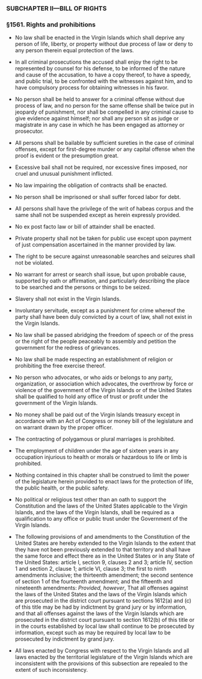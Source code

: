 ### SUBCHAPTER II—BILL OF RIGHTS

### §1561. Rights and prohibitions
* No law shall be enacted in the Virgin Islands which shall deprive any person of life, liberty, or property without due process of law or deny to any person therein equal protection of the laws.

* In all criminal prosecutions the accused shall enjoy the right to be represented by counsel for his defense, to be informed of the nature and cause of the accusation, to have a copy thereof, to have a speedy, and public trial, to be confronted with the witnesses against him, and to have compulsory process for obtaining witnesses in his favor.

* No person shall be held to answer for a criminal offense without due process of law, and no person for the same offense shall be twice put in jeopardy of punishment, nor shall be compelled in any criminal cause to give evidence against himself; nor shall any person sit as judge or magistrate in any case in which he has been engaged as attorney or prosecutor.

* All persons shall be bailable by sufficient sureties in the case of criminal offenses, except for first-degree murder or any capital offense when the proof is evident or the presumption great.

* Excessive bail shall not be required, nor excessive fines imposed, nor cruel and unusual punishment inflicted.

* No law impairing the obligation of contracts shall be enacted.

* No person shall be imprisoned or shall suffer forced labor for debt.

* All persons shall have the privilege of the writ of habeas corpus and the same shall not be suspended except as herein expressly provided.

* No ex post facto law or bill of attainder shall be enacted.

* Private property shall not be taken for public use except upon payment of just compensation ascertained in the manner provided by law.

* The right to be secure against unreasonable searches and seizures shall not be violated.

* No warrant for arrest or search shall issue, but upon probable cause, supported by oath or affirmation, and particularly describing the place to be searched and the persons or things to be seized.

* Slavery shall not exist in the Virgin Islands.

* Involuntary servitude, except as a punishment for crime whereof the party shall have been duly convicted by a court of law, shall not exist in the Virgin Islands.

* No law shall be passed abridging the freedom of speech or of the press or the right of the people peaceably to assembly and petition the government for the redress of grievances.

* No law shall be made respecting an establishment of religion or prohibiting the free exercise thereof.

* No person who advocates, or who aids or belongs to any party, organization, or association which advocates, the overthrow by force or violence of the government of the Virgin Islands or of the United States shall be qualified to hold any office of trust or profit under the government of the Virgin Islands.

* No money shall be paid out of the Virgin Islands treasury except in accordance with an Act of Congress or money bill of the legislature and on warrant drawn by the proper officer.

* The contracting of polygamous or plural marriages is prohibited.

* The employment of children under the age of sixteen years in any occupation injurious to health or morals or hazardous to life or limb is prohibited.

* Nothing contained in this chapter shall be construed to limit the power of the legislature herein provided to enact laws for the protection of life, the public health, or the public safety.

* No political or religious test other than an oath to support the Constitution and the laws of the United States applicable to the Virgin Islands, and the laws of the Virgin Islands, shall be required as a qualification to any office or public trust under the Government of the Virgin Islands.

* The following provisions of and amendments to the Constitution of the United States are hereby extended to the Virgin Islands to the extent that they have not been previously extended to that territory and shall have the same force and effect there as in the United States or in any State of the United States: article I, section 9, clauses 2 and 3; article IV, section 1 and section 2, clause 1; article VI, clause 3; the first to ninth amendments inclusive; the thirteenth amendment; the second sentence of section 1 of the fourteenth amendment; and the fifteenth and nineteenth amendments: _Provided, however_, That all offenses against the laws of the United States and the laws of the Virgin Islands which are prosecuted in the district court pursuant to sections 1612(a) and (c) of this title may be had by indictment by grand jury or by information, and that all offenses against the laws of the Virgin Islands which are prosecuted in the district court pursuant to section 1612(b) of this title or in the courts established by local law shall continue to be prosecuted by information, except such as may be required by local law to be prosecuted by indictment by grand jury.

* All laws enacted by Congress with respect to the Virgin Islands and all laws enacted by the territorial legislature of the Virgin Islands which are inconsistent with the provisions of this subsection are repealed to the extent of such inconsistency.